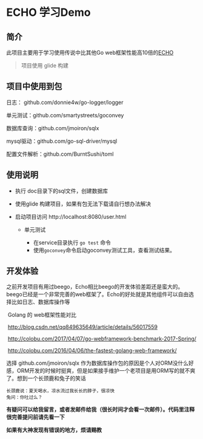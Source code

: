 # ECHO 学习Demo

## 简介

此项目主要用于学习使用传说中比其他Go web框架性能高10倍的[ECHO](https://github.com/labstack/echo)

> 项目使用 glide 构建

## 项目中使用到包

日志： github.com/donnie4w/go-logger/logger

单元测试：github.com/smartystreets/goconvey

数据库查询：github.com/jmoiron/sqlx

mysql驱动：github.com/go-sql-driver/mysql

配置文件解析：github.com/BurntSushi/toml

## 使用说明

- 执行 doc目录下的sql文件，创建数据库

- 使用glide 构建项目，如果有包无法下载请自行想办法解决

- 启动项目访问 http://localhost:8080/user.html 

  - 单元测试

    - 在service目录执行 `go test` 命令
    - 使用`goconvey`命令启动goconvey测试工具，查看测试结果。

## 开发体验

​	之前开发项目有用过beego，Echo相比beego的开发体验差距还是蛮大的。beego已经是一个非常完善的web框架了。Echo的好处就是其他组件可以自由选择比如日志、数据库操作等

​	Golang 的 web框架性能对比

​	 http://blog.csdn.net/qq849635649/article/details/56017559

​	http://colobu.com/2017/04/07/go-webframework-benchmark-2017-Spring/

​	http://colobu.com/2016/04/06/the-fastest-golang-web-framework/

选择 github.com/jmoiron/sqlx	作为数据库操作包的原因是个人对ORM没什么好感，ORM开发的时候时挺爽，但是如果接手维护一个老项目是用ORM写的就不爽了。想到一个长颈鹿和兔子的笑话

```
长颈鹿说：夏天喝水，凉水流过我长长的脖子，很凉快
兔问：你吐过么？
```


**有疑问可以给我留言，或者发邮件给我（很长时间才会看一次邮件）。代码里注释很完善提问前请先看一下**

**如果有大神发现有错误的地方，烦请赐教**

